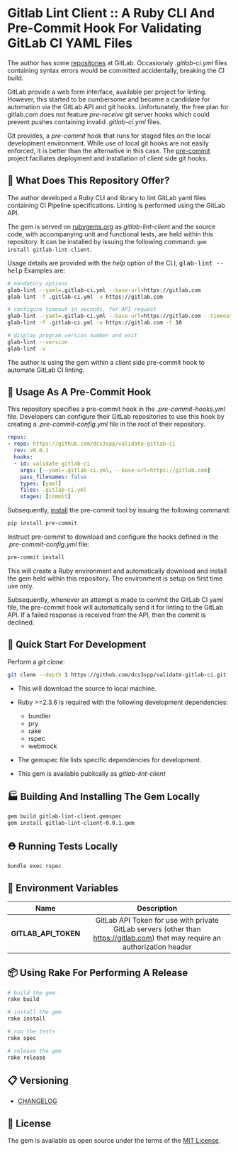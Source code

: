 # Gitlab Lint Client :: A Ruby CLI And Pre-Commit Hook For Validating GitLab CI YAML Files

The author has some [repositories](https://gitlab.com/groups/sppears_grp/-/shared) at GitLab.
Occasionaly *.gitlab-ci.yml* files containing syntax errors would be committed accidentally, 
breaking the CI build.

GitLab provide a web form interface, available per project for linting. However, this started
to be cumbersome and became a candidate for automation via the GitLab API and git hooks. 
Unfortunately, the free plan for gitlab.com does not feature *pre-receive* git server hooks which
could prevent pushes containing invalid *.gitlab-ci.yml* files. 

Git provides, a *pre-commit* hook that runs for staged files on the local development environment.
While use of local git hooks are not easily enforced, it is better than the alternative in this case. 
The [pre-commit](https://pre-commit.com/) project faciliates deployment and installation of 
client side git hooks. 


## 🔎 What Does This Repository Offer?

The author developed a Ruby CLI and library to lint GitLab yaml files containing CI 
Pipeline specifications. Linting is performed using the GitLab API. 

The gem is served on [rubygems.org](https://rubygems.org) as *gitlab-lint-client* and the 
source code, with accompanying unit and functional tests, are held within this repository. 
It can be installed by issuing the following command: 
```gem install gitlab-lint-client```. 

Usage details are provided with the *help* option of the CLI, <kbd>glab-lint --help</kbd>
Examples are:

``` bash
# mandatory options
glab-lint --yaml=.gitlab-ci.yml --base-url=https://gitlab.com
glab-lint -f .gitlab-ci.yml -u https://gitlab.com

# configure timeout in seconds, for API request
glab-lint --yaml=.gitlab-ci.yml --base-url=https://gitlab.com --timeout=10
glab-lint -f .gitlab-ci.yml -u https://gitlab.com -t 10

# display program version number and exit
glab-lint --version
glab-lint -v 
```

The author is using the gem within a client side pre-commit hook to automate GitLab CI linting.


## 🔐 Usage As A Pre-Commit Hook

This repository specifies a pre-commit hook in the *.pre-commit-hooks.yml* file. Developers can
configure their GitLab repositories to use this hook by creating a *.pre-commit-config.yml* file
in the root of their repository.

``` yaml
repos:
- repo: https://github.com/dcs3spp/validate-gitlab-ci
  rev: v0.0.1
  hooks:
  - id: validate-gitlab-ci
    args: [--yaml=.gitlab-ci.yml, --base-url=https://gitlab.com]
    pass_filenames: false
    types: [yaml]
    files: .gitlab-ci.yml
    stages: [commit]
```

Subsequently, [install](https://pre-commit.com/#installation) the pre-commit tool by issuing
the following command:

``` bash
pip install pre-commit
```

Instruct pre-commit to download and configure the hooks defined in the *.pre-commit-config.yml* file:

``` bash
pre-commit install
```

This will create a Ruby environment and automatically download and install the gem held within this 
repository. The environment is setup on first time use only.

Subsequently, whenever an attempt is made to commit the GitLab CI yaml file, the pre-commit hook
will automatically send it for linting to the GitLab API. If a failed response is received from the API,
then the commit is declined. 


## 🔧 Quick Start For Development

Perform a *git clone*:
``` bash
git clone --depth 1 https://github.com/dcs3spp/validate-gitlab-ci.git
```

* This will download the source to local machine. 
* Ruby >=2.3.6 is required with the following development dependencies:
    * bundler
    * pry
    * rake
    * rspec
    * webmock

* The gemspec file lists specific dependencies for development.
* This gem is available publically as *gitlab-lint-client*


## 🏭 Building And Installing The Gem Locally

``` bash
gem build gitlab-lint-client.gemspec
gem install gitlab-lint-client-0.0.1.gem
```

## ⛑ Running Tests Locally

``` bash
bundle exec rspec
```

## 📁 Environment Variables

**Name**  |  **Description**
:---:  |  :---:
**GITLAB_API_TOKEN**  |  GitLab API Token for use with private GitLab servers (other than https://gitlab.com) that may require an authorization header 


## 📦 Using Rake For Performing A Release

``` bash
# build the gem
rake build

# install the gem
rake install

# run the tests
rake spec

# release the gem
rake release
```


## 📋 Versioning

- [CHANGELOG](CHANGELOG.md)


## 🔑 License

The gem is available as open source under the terms of the [MIT License](https://opensource.org/licenses/MIT).
